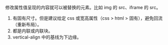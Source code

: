 修改属性值呈现的内容就可以被替换的元素。比如 img 的 src、iframe 的 src。
1. 有固有尺寸。但是建议给定 css 或宽高属性（css > html > 固有），避免回流（重新布局）。
2. 都是内联或内联块。
3. vertical-align 中的基线为下边缘。